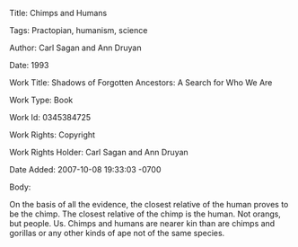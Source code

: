 Title:  Chimps and Humans

Tags:   Practopian, humanism, science

Author: Carl Sagan and Ann Druyan

Date:   1993

Work Title: Shadows of Forgotten Ancestors: A Search for Who We Are

Work Type: Book

Work Id: 0345384725

Work Rights: Copyright

Work Rights Holder: Carl Sagan and Ann Druyan

Date Added: 2007-10-08 19:33:03 -0700

Body: 

On the basis of all the evidence, the closest relative of the human proves to be the chimp. The closest relative of the chimp is the human. Not orangs, but people. Us. Chimps and humans are nearer kin than are chimps and gorillas or any other kinds of ape not of the same species.

